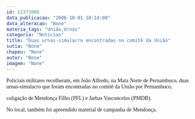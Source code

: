 ```yaml
---
id: 12373006
data_publicacao: "2006-10-01 10:14:00"
data_alteracao: "None"
materia_tags: "União,Urnas"
categoria: "Notícias"
title: "Duas urnas-simulacro encontradas no comitê da União"
sutia: "None"
chapeu: "None"
autor: "None"
imagem: "None"
---
```

<p><P><FONT face=Verdana>Policiais militares recolheram, em João Alfredo, na Mata Norte de Pernambuco, duas urnas-simulacro que foram encontradas no comitê da União por Pernambuco,</p>
<p> coligação de Mendonça Filho (PFL) e Jarbas Vasconcelos (PMDB).</FONT></P></p>
<p><P><FONT face=Verdana>No local, também foi&nbsp;apreendido material de campanha de Mendonça. </FONT></P> </p>

